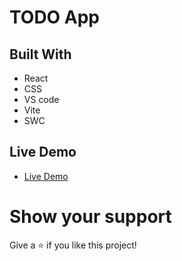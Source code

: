 # TODO App

## Built With

- React
- CSS
- VS code
- Vite
- SWC

## Live Demo

- [Live Demo]()

# Show your support

Give a ⭐ if you like this project!
